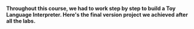 #### Throughout this course, we had to work step by step to build a Toy Language Interpreter. Here's the final version project we achieved after all the labs.
